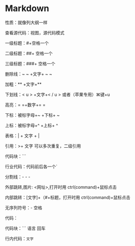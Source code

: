 # Markdown



性质：就像列大纲一样

查看源代码：视图，源代码模式

一级标题：#+空格一个

二级标题：##+ 空格一个

三级标题：###+ 空格一个

删除线：~ ~ +文字+ ~ ~

加粗：** +文字+**

下划线：< u > +文字+< / u > 或者（苹果专用）⌘键+u

高亮：= =+数字+= =

下标：被标字母+~ +下标+ ~

上标：被标字母+^ +上标+ ^

表格：| + 文字 + |

引用：>+ 文字   可以多次重复，二级引用

代码块：```

行业代码：代码前后各一个`

分割线：- - -

外部跳转,图片: <网址>,打开时用 ctrl(command)+鼠标点击

内部跳转：[文字]+（#+标题，打开时用 ctrl(command)+鼠标点击

无序列符号：-  空格

代码：

代码块：``` 语言 回车

行内代码：`文字 `



